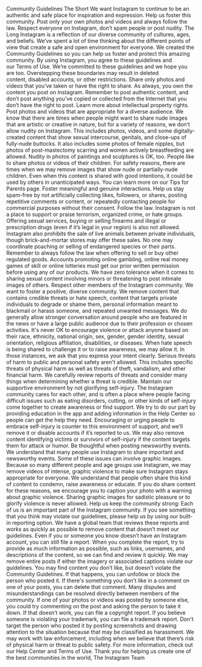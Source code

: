 Community Guidelines
The Short
We want Instagram to continue to be an authentic and safe place for inspiration and expression. Help us foster this
community. Post only your own photos and videos and always follow the law. Respect everyone on Instagram, don’t spam
people or post nudity.
The Long
Instagram is a reflection of our diverse community of cultures, ages, and beliefs. We’ve spent a lot of time thinking about the
different points of view that create a safe and open environment for everyone.
We created the Community Guidelines so you can help us foster and protect this amazing community. By using Instagram,
you agree to these guidelines and our Terms of Use. We’re committed to these guidelines and we hope you are too.
Overstepping these boundaries may result in deleted content, disabled accounts, or other restrictions.
Share only photos and videos that you’ve taken or have the right to share.
As always, you own the content you post on Instagram. Remember to post authentic content, and don’t post
anything you’ve copied or collected from the Internet that you don’t have the right to post. Learn more
about intellectual property rights.
Post photos and videos that are appropriate for a diverse audience.
We know that there are times when people might want to share nude images that are artistic or creative in nature,
but for a variety of reasons, we don’t allow nudity on Instagram. This includes photos, videos, and some digitally-
created content that show sexual intercourse, genitals, and close-ups of fully-nude buttocks. It also includes
some photos of female nipples, but photos of post-mastectomy scarring and women actively breastfeeding are
allowed. Nudity in photos of paintings and sculptures is OK, too.
People like to share photos or videos of their children. For safety reasons, there are times when we may remove
images that show nude or partially-nude children. Even when this content is shared with good intentions, it could
be used by others in unanticipated ways. You can learn more on our Tips for Parents page.
Foster meaningful and genuine interactions.
Help us stay spam-free by not artificially collecting likes, followers, or shares, posting repetitive comments or
content, or repeatedly contacting people for commercial purposes without their consent.
Follow the law.
Instagram is not a place to support or praise terrorism, organized crime, or hate groups. Offering sexual services,
buying or selling firearms and illegal or prescription drugs (even if it’s legal in your region) is also not allowed.
Instagram also prohibits the sale of live animals between private individuals, though brick-and-mortar stores may
offer these sales. No one may coordinate poaching or selling of endangered species or their parts.
Remember to always follow the law when offering to sell or buy other regulated goods. Accounts promoting online
gambling, online real money games of skill or online lotteries must get our prior written permission before using
any of our products.
We have zero tolerance when it comes to sharing sexual content involving minors or threatening to post intimate
images of others.
Respect other members of the Instagram community.
We want to foster a positive, diverse community. We remove content that contains credible threats or hate
speech, content that targets private individuals to degrade or shame them, personal information meant to
blackmail or harass someone, and repeated unwanted messages. We do generally allow stronger conversation
around people who are featured in the news or have a large public audience due to their profession or chosen
activities.
It's never OK to encourage violence or attack anyone based on their race, ethnicity, national origin, sex, gender,
gender identity, sexual orientation, religious affiliation, disabilities, or diseases. When hate speech is being shared
to challenge it or to raise awareness, we may allow it. In those instances, we ask that you express your intent
clearly.
Serious threats of harm to public and personal safety aren't allowed. This includes specific threats of physical
harm as well as threats of theft, vandalism, and other financial harm. We carefully review reports of threats and
consider many things when determining whether a threat is credible.
Maintain our supportive environment by not glorifying self-injury.
The Instagram community cares for each other, and is often a place where people facing difficult issues such as
eating disorders, cutting, or other kinds of self-injury come together to create awareness or find support. We try to
do our part by providing education in the app and adding information in the Help Center so people can get the
help they need.
Encouraging or urging people to embrace self-injury is counter to this environment of support, and we’ll remove it
or disable accounts if it’s reported to us. We may also remove content identifying victims or survivors of self-injury
if the content targets them for attack or humor.
Be thoughtful when posting newsworthy events.
We understand that many people use Instagram to share important and newsworthy events. Some of these issues
can involve graphic images. Because so many different people and age groups use Instagram, we may remove
videos of intense, graphic violence to make sure Instagram stays appropriate for everyone.
We understand that people often share this kind of content to condemn, raise awareness or educate. If you do
share content for these reasons, we encourage you to caption your photo with a warning about graphic violence.
Sharing graphic images for sadistic pleasure or to glorify violence is never allowed.
Help us keep the community strong:
Each of us is an important part of the Instagram community. If you see something that you think may violate our
guidelines, please help us by using our built-in reporting option. We have a global team that reviews these reports
and works as quickly as possible to remove content that doesn’t meet our guidelines. Even if you or someone you
know doesn’t have an Instagram account, you can still file a report. When you complete the report, try to provide
as much information as possible, such as links, usernames, and descriptions of the content, so we can find and
review it quickly. We may remove entire posts if either the imagery or associated captions violate our guidelines.
You may find content you don’t like, but doesn’t violate the Community Guidelines. If that happens, you
can unfollow or block the person who posted it. If there's something you don't like in a comment on one of your
posts, you can delete that comment.
Many disputes and misunderstandings can be resolved directly between members of the community. If one of
your photos or videos was posted by someone else, you could try commenting on the post and asking the person
to take it down. If that doesn’t work, you can file a copyright report. If you believe someone is violating your
trademark, you can file a trademark report. Don't target the person who posted it by posting screenshots and
drawing attention to the situation because that may be classified as harassment.
We may work with law enforcement, including when we believe that there’s risk of physical harm or threat to
public safety.
For more information, check out our Help Center and Terms of Use.
Thank you for helping us create one of the best communities in the world,
The Instagram Team